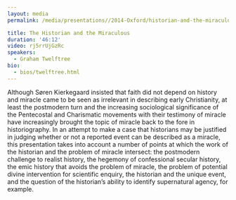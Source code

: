 ```yaml
---
layout: media
permalink: /media/presentations//2014-Oxford/historian-and-the-miraculous/

title: The Historian and the Miraculous
duration: '46:12'
video: rj5rrUjGzRc
speakers:
  - Graham Twelftree
bio:
  - bios/twelftree.html
---
```

Although Søren Kierkegaard insisted that faith did not depend on history and miracle came to be seen as irrelevant in describing early Christianity, at least the postmodern turn and the increasing sociological significance of the Pentecostal and Charismatic movements with their testimony of miracle have increasingly brought the topic of miracle back to the fore in historiography. In an attempt to make a case that historians may be justified in judging whether or not a reported event can be described as a miracle, this presentation takes into account a number of points at which the work of the historian and the problem of miracle intersect: the postmodern challenge to realist history, the hegemony of confessional secular history, the emic history that avoids the problem of miracle, the problem of potential divine intervention for scientific enquiry, the historian and the unique event, and the question of the historian’s ability to identify supernatural agency, for example.
